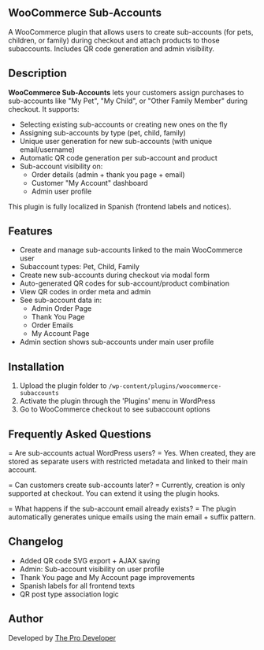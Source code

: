 ##  WooCommerce Sub-Accounts

A WooCommerce plugin that allows users to create sub-accounts (for pets, children, or family) during checkout and attach products to those subaccounts. Includes QR code generation and admin visibility.

## Description

**WooCommerce Sub-Accounts** lets your customers assign purchases to sub-accounts like "My Pet", "My Child", or "Other Family Member" during checkout. It supports:

- Selecting existing sub-accounts or creating new ones on the fly
- Assigning sub-accounts by type (pet, child, family)
- Unique user generation for new sub-accounts (with unique email/username)
- Automatic QR code generation per sub-account and product
- Sub-account visibility on:
  - Order details (admin + thank you page + email)
  - Customer "My Account" dashboard
  - Admin user profile

This plugin is fully localized in Spanish (frontend labels and notices).

## Features

* Create and manage sub-accounts linked to the main WooCommerce user
* Subaccount types: Pet, Child, Family
* Create new sub-accounts during checkout via modal form
* Auto-generated QR codes for sub-account/product combination
* View QR codes in order meta and admin
* See sub-account data in:
  * Admin Order Page
  * Thank You Page
  * Order Emails
  * My Account Page
* Admin section shows sub-accounts under main user profile

## Installation

1. Upload the plugin folder to `/wp-content/plugins/woocommerce-subaccounts`
2. Activate the plugin through the 'Plugins' menu in WordPress
3. Go to WooCommerce checkout to see subaccount options

## Frequently Asked Questions

= Are sub-accounts actual WordPress users? =
Yes. When created, they are stored as separate users with restricted metadata and linked to their main account.

= Can customers create sub-accounts later? =
Currently, creation is only supported at checkout. You can extend it using the plugin hooks.

= What happens if the sub-account email already exists? =
The plugin automatically generates unique emails using the main email + suffix pattern.

## Changelog

* Added QR code SVG export + AJAX saving
* Admin: Sub-account visibility on user profile
* Thank You page and My Account page improvements
* Spanish labels for all frontend texts
* QR post type association logic


## Author

Developed by [The Pro Developer](mailto:theprodeveloper789@gmail.com)